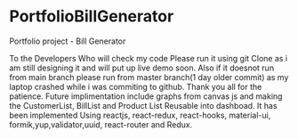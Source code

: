 # PortfolioBillGenerator
Portfolio project - Bill Generator

To the Developers Who will check my code Please run it using git Clone as i am still designing it and will put up live demo soon. Also if it doesnot run from main branch please run from master branch(1 day older commit) as my laptop crashed while i was commiting to github. Thank you all for the patience.
Future implimentation include graphs from canvas js and making the CustomerList, BillList and Product List Reusable into dashboad.
It has been implemented Using reactjs, react-redux, react-hooks, material-ui, formik,yup,validator,uuid, react-router and Redux.

